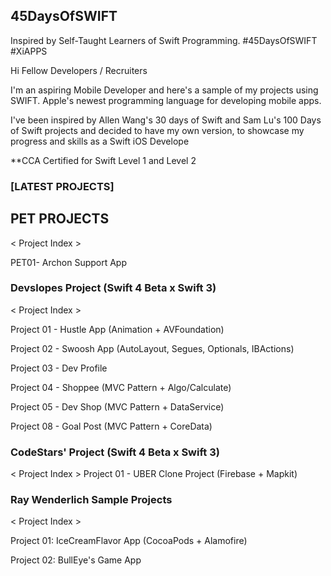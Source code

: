 ## 45DaysOfSWIFT
Inspired by Self-Taught Learners of Swift Programming. #45DaysOfSWIFT #XiAPPS

Hi Fellow Developers / Recruiters

I'm an aspiring Mobile Developer and here's a sample of my projects using SWIFT.
Apple's newest programming language for developing mobile apps.

I've been inspired by Allen Wang's 30 days of Swift and Sam Lu's 100 Days of Swift projects and decided to have my own version, to showcase my progress and skills as a Swift iOS Develope

**CCA Certified for Swift Level 1 and Level 2

### [LATEST PROJECTS]

## PET PROJECTS
< Project Index >

PET01- Archon Support App



### Devslopes Project (Swift 4 Beta x Swift 3)
< Project Index >

Project 01 - Hustle App (Animation + AVFoundation)

Project 02 - Swoosh App (AutoLayout, Segues, Optionals, IBActions)

Project 03 - Dev Profile

Project 04 - Shoppee (MVC Pattern + Algo/Calculate)

Project 05 - Dev Shop (MVC Pattern + DataService)

Project 08 - Goal Post (MVC Pattern + CoreData)

### CodeStars' Project (Swift 4 Beta x Swift 3)
< Project Index >
Project 01 -  UBER Clone Project (Firebase + Mapkit)

### Ray Wenderlich Sample Projects
< Project Index >

Project 01: IceCreamFlavor App (CocoaPods + Alamofire)

Project 02: BullEye's Game App


